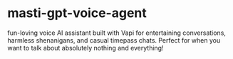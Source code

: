 # masti-gpt-voice-agent
 fun-loving voice AI assistant built with Vapi for entertaining conversations, harmless shenanigans, and casual timepass chats. Perfect for when you want to talk about absolutely nothing and everything!
